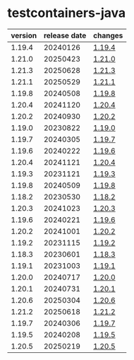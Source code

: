 # testcontainers-java	


|version|release date|changes|
|---|---|---|
|1.19.4|20240126|[1.19.4](./1.19.4-20240126.md)|
|1.21.0|20250423|[1.21.0](./1.21.0-20250423.md)|
|1.21.3|20250628|[1.21.3](./1.21.3-20250628.md)|
|1.21.1|20250529|[1.21.1](./1.21.1-20250529.md)|
|1.19.8|20240508|[1.19.8](./1.19.8-20240508.md)|
|1.20.4|20241120|[1.20.4](./1.20.4-20241120.md)|
|1.20.2|20240930|[1.20.2](./1.20.2-20240930.md)|
|1.19.0|20230822|[1.19.0](./1.19.0-20230822.md)|
|1.19.7|20240305|[1.19.7](./1.19.7-20240305.md)|
|1.19.6|20240222|[1.19.6](./1.19.6-20240222.md)|
|1.20.4|20241121|[1.20.4](./1.20.4-20241121.md)|
|1.19.3|20231121|[1.19.3](./1.19.3-20231121.md)|
|1.19.8|20240509|[1.19.8](./1.19.8-20240509.md)|
|1.18.2|20230530|[1.18.2](./1.18.2-20230530.md)|
|1.20.3|20241023|[1.20.3](./1.20.3-20241023.md)|
|1.19.6|20240221|[1.19.6](./1.19.6-20240221.md)|
|1.20.2|20241001|[1.20.2](./1.20.2-20241001.md)|
|1.19.2|20231115|[1.19.2](./1.19.2-20231115.md)|
|1.18.3|20230601|[1.18.3](./1.18.3-20230601.md)|
|1.19.1|20231003|[1.19.1](./1.19.1-20231003.md)|
|1.20.0|20240717|[1.20.0](./1.20.0-20240717.md)|
|1.20.1|20240731|[1.20.1](./1.20.1-20240731.md)|
|1.20.6|20250304|[1.20.6](./1.20.6-20250304.md)|
|1.21.2|20250618|[1.21.2](./1.21.2-20250618.md)|
|1.19.7|20240306|[1.19.7](./1.19.7-20240306.md)|
|1.19.5|20240208|[1.19.5](./1.19.5-20240208.md)|
|1.20.5|20250219|[1.20.5](./1.20.5-20250219.md)|
